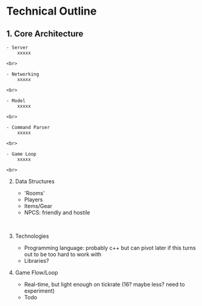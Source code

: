 # Technical Outline

## 1. Core Architecture

    - Server
        xxxxx

    <br>
    
    - Networking
        xxxxx

    <br>

    - Model
        xxxxx

    <br>

    - Command Parser
        xxxxx

    <br>

    - Game Loop
        xxxxx

    <br>

2. Data Structures

    - 'Rooms'
    - Players
    - Items/Gear
    - NPCS: friendly and hostile

<br>

3. Technologies

    - Programming language: probably c++ but can pivot later if this turns out to be too hard to work with
    - Libraries?

4. Game Flow/Loop

    - Real-time, but light enough on tickrate (16? maybe less? need to experiment)
    - Todo

<br>
